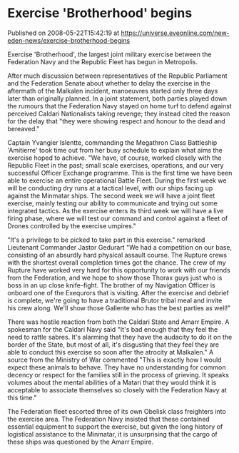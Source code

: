 # Exercise 'Brotherhood' begins
Published on 2008-05-22T15:42:19 at https://universe.eveonline.com/new-eden-news/exercise-brotherhood-begins

Exercise 'Brotherhood', the largest joint military exercise between the Federation Navy and the Republic Fleet has begun in Metropolis.

After much discussion between representatives of the Republic Parliament and the Federation Senate about whether to delay the exercise in the aftermath of the Malkalen incident, manoeuvres started only three days later than originally planned. In a joint statement, both parties played down the rumours that the Federation Navy stayed on home turf to defend against perceived Caldari Nationalists taking revenge; they instead cited the reason for the delay that "they were showing respect and honour to the dead and bereaved."

Captain Yvangier Islentte, commanding the Megathron Class Battleship 'Amitierre' took time out from her busy schedule to explain what aims the exercise hoped to achieve. "We have, of course, worked closely with the Republic Fleet in the past; small scale exercises, operations, and our very successful Officer Exchange programme. This is the first time we have been able to exercise an entire operational Battle Fleet. During the first week we will be conducting dry runs at a tactical level, with our ships facing up against the Minmatar ships. The second week we will have a joint fleet exercise, mainly testing our ability to communicate and trying out some integrated tactics. As the exercise enters its third week we will have a live firing phase, where we will test our command and control against a fleet of Drones controlled by the exercise umpires."

"It's a privilege to be picked to take part in this exercise." remarked Lieutenant Commander Jastor Gedurart "We had a competition on our base, consisting of an absurdly hard physical assault course. The Rupture crews with the shortest overall completion times got the chance. The crew of my Rupture have worked very hard for this opportunity to work with our friends from the Federation, and we hope to show those Thorax guys just who is boss in an up close knife-fight. The brother of my Navigation Officer is onboard one of the Exequrors that is visiting. After the exercise and debrief is complete, we're going to have a traditional Brutor tribal meal and invite his crew along. We'll show those Gallente who has the best parties as well!"

There was hostile reaction from both the Caldari State and Amarr Empire. A spokesman for the Caldari Navy said "It's bad enough that they feel the need to rattle sabres. It's alarming that they have the audacity to do it on the border of the State, but most of all, it's disgusting that they feel they are able to conduct this exercise so soon after the atrocity at Malkalen." A source from the Ministry of War commented "This is exactly how I would expect these animals to behave. They have no understanding for common decency or respect for the families still in the process of grieving. It speaks volumes about the mental abilities of a Matari that they would think it is acceptable to associate themselves so closely with the Federation Navy at this time."

The Federation fleet escorted three of its own Obelisk class freighters into the exercise area. The Federation Navy insisted that these contained essential equipment to support the exercise, but given the long history of logistical assistance to the Minmatar, it is unsurprising that the cargo of these ships was questioned by the Amarr Empire.
